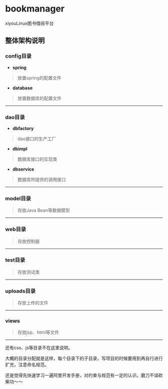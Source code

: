 # bookmanager
xiyouLinux图书借阅平台

## 整体架构说明

### config目录
- **spring**
> 放置spring的配置文件

- **database**
> 放置数据库的配置文件

---
### dao目录
- **dbfactory**
> dao接口的生产工厂

- **dbimpl**
> 数据库接口的实现类

- **dbservice**
> 数据库所提供的调用接口

---
### model目录
> 存放Java Bean等数据模型

---
### web目录
> 存放控制器

---
### test目录
> 存放测试类

---
### uploads目录
> 存放上传的文件

---
### views
> 存放jsp、html等文件

---

还有css、js等目录不在这里说明。

大概的目录分配就是这样，每个目录下的子目录，写项目的时候要用到再自行进行扩充，注意命名规范。

还是觉得先快速学习一遍阿里开发手册，对约束与规范有一定的认识。磨刀不误砍柴功～～

